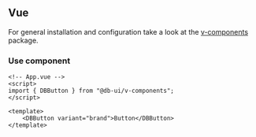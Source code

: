 <!--
SPDX-FileCopyrightText: 2025 DB Systel GmbH

SPDX-License-Identifier: Apache-2.0
-->

## Vue

For general installation and configuration take a look at the [v-components](https://www.npmjs.com/package/@db-ui/v-components) package.

### Use component

```vue App.vue
<!-- App.vue -->
<script>
import { DBButton } from "@db-ui/v-components";
</script>

<template>
	<DBButton variant="brand">Button</DBButton>
</template>
```
